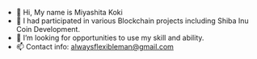 - 👋 Hi, My name is Miyashita Koki
- 👀 I had participated in various Blockchain projects including Shiba Inu Coin Development.
- 💞️ I’m looking for opportunities to use my skill and ability.
- 📫 Contact info: alwaysflexibleman@gmail.com

<!---
cryptohero92/cryptohero92 is a ✨ special ✨ repository because its `README.md` (this file) appears on your GitHub profile.
You can click the Preview link to take a look at your changes.
--->
